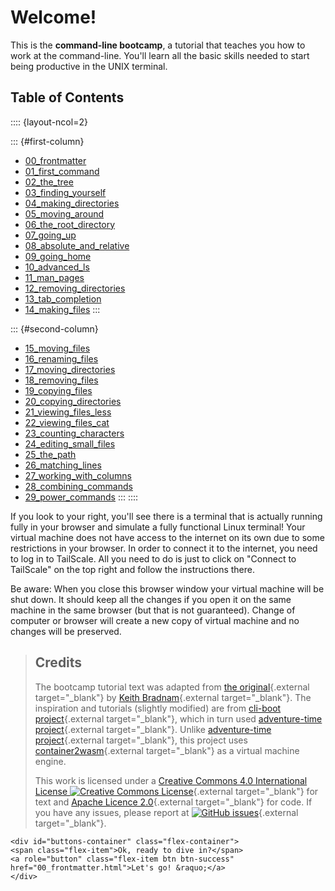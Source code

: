 # Welcome!

This is the **command-line bootcamp**, a tutorial that teaches you how to work at the command-line. You'll learn all the basic skills needed to start being productive in the UNIX terminal.

## Table of Contents

:::: {layout-ncol=2}

::: {#first-column}
- <a href="00_frontmatter.html">00_frontmatter</a>
- <a href="01_first_command.html">01_first_command</a>
- <a href="02_the_tree.html">02_the_tree</a>
- <a href="03_finding_yourself.html">03_finding_yourself</a>
- <a href="04_making_directories.html">04_making_directories</a>
- <a href="05_moving_around.html">05_moving_around</a>
- <a href="06_the_root_directory.html">06_the_root_directory</a>
- <a href="07_going_up.html">07_going_up</a>
- <a href="08_absolute_and_relative.html">08_absolute_and_relative</a>
- <a href="09_going_home.html">09_going_home</a>
- <a href="10_advanced_ls.html">10_advanced_ls</a>
- <a href="11_man_pages.html">11_man_pages</a>
- <a href="12_removing_directories.html">12_removing_directories</a>
- <a href="13_tab_completion.html">13_tab_completion</a>
- <a href="14_making_files.html">14_making_files</a>
:::

::: {#second-column}
- <a href="15_moving_files.html">15_moving_files</a>
- <a href="16_renaming_files.html">16_renaming_files</a>
- <a href="17_moving_directories.html">17_moving_directories</a>
- <a href="18_removing_files.html">18_removing_files</a>
- <a href="19_copying_files.html">19_copying_files</a>
- <a href="20_copying_directories.html">20_copying_directories</a>
- <a href="21_viewing_files_less.html">21_viewing_files_less</a>
- <a href="22_viewing_files_cat.html">22_viewing_files_cat</a>
- <a href="23_counting_characters.html">23_counting_characters</a>
- <a href="24_editing_small_files.html">24_editing_small_files</a>
- <a href="25_the_path.html">25_the_path</a>
- <a href="26_matching_lines.html">26_matching_lines</a>
- <a href="27_working_with_columns.html">27_working_with_columns</a>
- <a href="28_combining_commands.html">28_combining_commands</a>
- <a href="29_power_commands.html">29_power_commands</a>
:::
::::

If you look to your right, you'll see there is a terminal that is actually running fully in your browser and simulate a fully functional Linux terminal! Your virtual machine does not have access to the internet on its own due to some restrictions in your browser. In order to connect it to the internet, you need to log in to TailScale. All you need to do is just to click on "Connect to TailScale" on the top right and follow the instructions there.

Be aware: When you close this browser window your virtual machine will be shut down. It should keep all the changes if you open it on the same machine in the same browser (but that is not guaranteed). Change of computer or browser will create a new copy of virtual machine and no changes will be preserved.

>## Credits
>
>The bootcamp tutorial text was adapted from [the original](https://rescuedbycode.com/linux-bootcamp){.external target="_blank"} by [Keith Bradnam](https://www.keithbradnam.com/){.external target="_blank"}. The inspiration and tutorials (slightly modified) are from [cli-boot project](https://github.com/command-line-bootcamp/cli-boot.camp){.external target="_blank"}, which in turn used [adventure-time project](https://github.com/command-line-bootcamp/adventure-time){.external target="_blank"}. Unlike [adventure-time project](https://github.com/command-line-bootcamp/adventure-time){.external target="_blank"}, this project uses [container2wasm](https://github.com/ktock/container2wasm){.external target="_blank"} as a virtual machine engine.
>
>This work is licensed under a [Creative Commons 4.0 International License <img alt="Creative Commons License" style="border-width:0" src="https://i.creativecommons.org/l/by/4.0/80x15.png" />](https://creativecommons.org/licenses/by/4.0/){.external target="_blank"} for text and [Apache Licence 2.0](https://www.apache.org/licenses/LICENSE-2.0){.external target="_blank"} for code. If you have any issues, please report at [![GitHub issues](https://img.shields.io/github/issues/pigrenok/command-line-bootcamp)](https://github.com/Pigrenok/command-line-bootcamp/issues){.external target="_blank"}.


```{=html}  
<div id="buttons-container" class="flex-container">
<span class="flex-item">Ok, ready to dive in?</span> 
<a role="button" class="flex-item btn btn-success" href="00_frontmatter.html">Let's go! &raquo;</a>
</div>
```